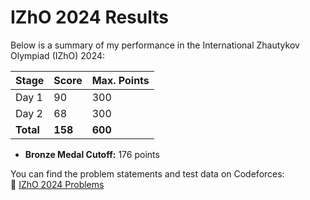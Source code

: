 # IZhO 2024 Results

Below is a summary of my performance in the International Zhautykov Olympiad (IZhO) 2024:

| **Stage**    | **Score** | **Max. Points** |
| ------------ | --------- | --------------- |
| Day 1        | 90        | 300             |
| Day 2        | 68        | 300             |
| **Total**    | **158**   | **600**         |

- **Bronze Medal Cutoff:** 176 points

You can find the problem statements and test data on Codeforces:  
🔗 [IZhO 2024 Problems](https://codeforces.com/group/Uo1lq8ZyWf/contests)
